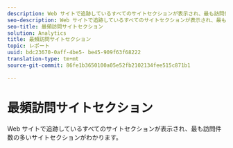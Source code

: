 ```yaml
---
description: Web サイトで追跡しているすべてのサイトセクションが表示され、最も訪問件数の多いサイトセクションがわかります。
seo-description: Web サイトで追跡しているすべてのサイトセクションが表示され、最も訪問件数の多いサイトセクションがわかります。
seo-title: 最頻訪問サイトセクション
solution: Analytics
title: 最頻訪問サイトセクション
topic: レポート
uuid: bdc23670-0aff-4be5- be45-909f63f68222
translation-type: tm+mt
source-git-commit: 86fe1b3650100a05e52fb2102134fee515c871b1

---
```



# 最頻訪問サイトセクション

Web サイトで追跡しているすべてのサイトセクションが表示され、最も訪問件数の多いサイトセクションがわかります。

